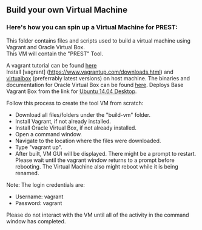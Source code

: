 ## Build your own Virtual Machine

### Here's how you can spin up a Virtual Machine for PREST:

This folder contains files and scripts used to build a virtual machine using Vagrant and Oracle Virtual Box.  
This VM will contain the "PREST" Tool.

A vagrant tutorial can be found [here](https://docs.vagrantup.com/v2/getting-started/index.html)  
Install [vagrant] (https://www.vagrantup.com/downloads.html) and [virtualbox](https://www.virtualbox.org/wiki/Downloads) (preferrably latest versions) on host machine.
The binaries and documentation for Oracle Virtual Box can be found [here](https://www.virtualbox.org/). 
Deploys Base Vagrant Box from the link for [Ubuntu 14.04 Desktop](https://vagrantcloud.com/box-cutter/boxes/ubuntu1404-desktop).

Follow this process to create the tool VM from scratch:  
* Download all files/folders under the "build-vm" folder.  
* Install Vagrant, if not already installed.  
* Install Oracle Virtual Box, if not already installed.  
* Open a command window.  
* Navigate to the location where the files were downloaded.  
* Type "vagrant up".  
* After built, VM GUI will be displayed.
There might be a prompt to restart. 
Please wait until the vagrant window returns to a prompt before rebooting.
The Virtual Machine also might reboot while it is being renamed.  

Note: The login credentials are:
* Username: vagrant
* Password: vagrant

Please do not interact with the VM until all of the activity in the command window has completed.  

